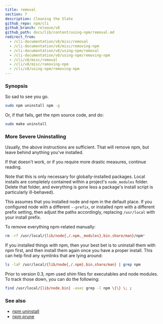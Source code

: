 ```yaml
---
title: removal
section: 7
description: Cleaning the Slate
github_repo: npm/cli
github_branch: release/v8
github_path: docs/lib/content/using-npm/removal.md
redirect_from:
  - /cli-documentation/v8/misc/removal
  - /cli-documentation/v8/misc/removing-npm
  - /cli-documentation/v8/using-npm/removal
  - /cli-documentation/v8/using-npm/removing-npm
  - /cli/v8/misc/removal
  - /cli/v8/misc/removing-npm
  - /cli/v8/using-npm/removing-npm
---
```


### Synopsis

So sad to see you go.

```bash
sudo npm uninstall npm -g
```

Or, if that fails, get the npm source code, and do:

```bash
sudo make uninstall
```

### More Severe Uninstalling

Usually, the above instructions are sufficient.  That will remove
npm, but leave behind anything you've installed.

If that doesn't work, or if you require more drastic measures,
continue reading.

Note that this is only necessary for globally-installed packages.  Local
installs are completely contained within a project's `node_modules`
folder.  Delete that folder, and everything is gone less a package's
install script is particularly ill-behaved).

This assumes that you installed node and npm in the default place.  If
you configured node with a different `--prefix`, or installed npm with a
different prefix setting, then adjust the paths accordingly, replacing
`/usr/local` with your install prefix.

To remove everything npm-related manually:

```bash
rm -rf /usr/local/{lib/node{,/.npm,_modules},bin,share/man}/npm*
```

If you installed things *with* npm, then your best bet is to uninstall
them with npm first, and then install them again once you have a
proper install.  This can help find any symlinks that are lying
around:

```bash
ls -laF /usr/local/{lib/node{,/.npm},bin,share/man} | grep npm
```

Prior to version 0.3, npm used shim files for executables and node
modules.  To track those down, you can do the following:

```bash
find /usr/local/{lib/node,bin} -exec grep -l npm \{\} \; ;
```

### See also

* [npm uninstall](/cli/v8/commands/npm-uninstall)
* [npm prune](/cli/v8/commands/npm-prune)
